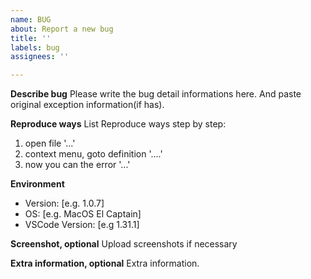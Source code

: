 ```yaml
---
name: BUG
about: Report a new bug
title: ''
labels: bug
assignees: ''

---
```


**Describe bug**
Please write the bug detail informations here. And paste original exception information(if has).

**Reproduce ways**
List Reproduce ways step by step:
1. open file '...'
2. context menu, goto definition '....'
3. now you can the error '...'

**Environment**
 - Version: [e.g. 1.0.7]
 - OS: [e.g. MacOS El Captain]
 - VSCode Version: [e.g 1.31.1]

**Screenshot, optional**
Upload screenshots if necessary

**Extra information, optional**
Extra information.
